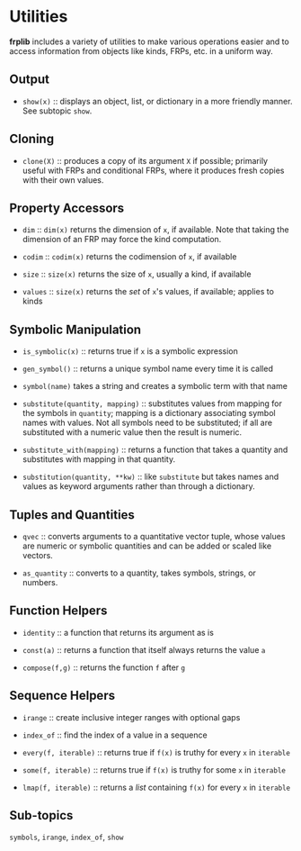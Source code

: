 # Utilities

**frplib** includes a variety of utilities to make various
operations easier and to access information from objects
like kinds, FRPs, etc. in a uniform way.

## Output

+ `show(x)` :: displays an object, list, or dictionary in a more friendly manner.
    See subtopic `show`.

## Cloning

+ `clone(X)` :: produces a copy of its argument `X` if possible; primarily useful with
    FRPs and conditional FRPs, where it produces fresh copies with their own values.

## Property Accessors

+ `dim` :: `dim(x)` returns the dimension of `x`, if available. Note that taking
      the dimension of an FRP may force the kind computation.

+ `codim` :: `codim(x)` returns the codimension of `x`, if available

+ `size` :: `size(x)` returns the size of `x`, usually a kind, if available

+ `values` :: `size(x)` returns the *set* of `x`'s values, if available; applies to kinds


## Symbolic Manipulation

+ `is_symbolic(x)` :: returns true if `x` is a symbolic expression

+ `gen_symbol()` :: returns a unique symbol name every time it is called

+ `symbol(name)` takes a string and creates a symbolic term with that name

+ `substitute(quantity, mapping)` :: substitutes values from mapping for the
      symbols in `quantity`; mapping is a dictionary associating symbol names with values.
      Not all symbols need to be substituted; if all are substituted with a numeric value
      then the result is numeric.

+ `substitute_with(mapping)` :: returns a function that takes a quantity and substitutes
      with mapping in that quantity.

+ `substitution(quantity, **kw)` :: like `substitute` but takes names and values as
      keyword arguments rather than through a dictionary.

## Tuples and Quantities

+ `qvec` :: converts arguments to a quantitative vector tuple, whose values are
      numeric or symbolic quantities and can be added or scaled like vectors.

+ `as_quantity` :: converts to a quantity, takes symbols, strings, or numbers.

## Function Helpers

+ `identity` :: a function that returns its argument as is

+ `const(a)` :: returns a function that itself always returns the value `a`

+ `compose(f,g)` :: returns the function `f` after `g`


## Sequence Helpers

+ `irange` :: create inclusive integer ranges with optional gaps

+ `index_of` :: find the index of a value in a sequence

+ `every(f, iterable)` :: returns true if `f(x)` is truthy for every `x` in `iterable`

+ `some(f, iterable)` :: returns true if `f(x)` is truthy for some `x` in `iterable`

+ `lmap(f, iterable)` :: returns a *list* containing `f(x)` for every `x` in `iterable`

## Sub-topics

`symbols`, `irange`, `index_of`, `show`
